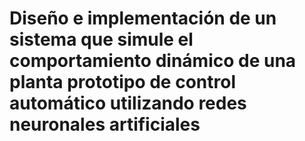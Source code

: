 # Diseño e implementación de un sistema que simule el comportamiento dinámico de una planta prototipo de control automático utilizando redes neuronales artificiales

<p align = justify>

